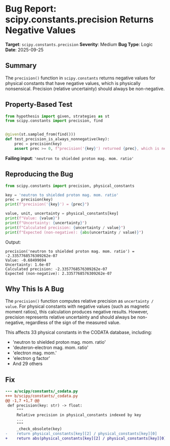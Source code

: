 # Bug Report: scipy.constants.precision Returns Negative Values

**Target**: `scipy.constants.precision`
**Severity**: Medium
**Bug Type**: Logic
**Date**: 2025-09-25

## Summary

The `precision()` function in `scipy.constants` returns negative values for physical constants that have negative values, which is physically nonsensical. Precision (relative uncertainty) should always be non-negative.

## Property-Based Test

```python
from hypothesis import given, strategies as st
from scipy.constants import precision, find


@given(st.sampled_from(find()))
def test_precision_is_always_nonnegative(key):
    prec = precision(key)
    assert prec >= 0, f"precision('{key}') returned {prec}, which is negative"
```

**Failing input**: `'neutron to shielded proton mag. mom. ratio'`

## Reproducing the Bug

```python
from scipy.constants import precision, physical_constants

key = 'neutron to shielded proton mag. mom. ratio'
prec = precision(key)
print(f"precision('{key}') = {prec}")

value, unit, uncertainty = physical_constants[key]
print(f"Value: {value}")
print(f"Uncertainty: {uncertainty}")
print(f"Calculated precision: {uncertainty / value}")
print(f"Expected (non-negative): {abs(uncertainty / value)}")
```

Output:
```
precision('neutron to shielded proton mag. mom. ratio') = -2.3357768576309262e-07
Value: -0.68499694
Uncertainty: 1.6e-07
Calculated precision: -2.3357768576309262e-07
Expected (non-negative): 2.3357768576309262e-07
```

## Why This Is A Bug

The `precision()` function computes relative precision as `uncertainty / value`. For physical constants with negative values (such as magnetic moment ratios), this calculation produces negative results. However, precision represents relative uncertainty and should always be non-negative, regardless of the sign of the measured value.

This affects 33 physical constants in the CODATA database, including:
- 'neutron to shielded proton mag. mom. ratio'
- 'deuteron-electron mag. mom. ratio'
- 'electron mag. mom.'
- 'electron g factor'
- And 29 others

## Fix

```diff
--- a/scipy/constants/_codata.py
+++ b/scipy/constants/_codata.py
@@ -1,7 +1,7 @@
 def precision(key: str) -> float:
     """
     Relative precision in physical_constants indexed by key
     ...
     """
     _check_obsolete(key)
-    return physical_constants[key][2] / physical_constants[key][0]
+    return abs(physical_constants[key][2] / physical_constants[key][0])
```